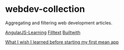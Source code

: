 # webdev-collection
Aggregating and filtering web development articles.


<a href="https://github.com/jmcunningham/AngularJS-Learning">AngularJS-Learning</a>
<a href="http://www.filltext.com/">Filltext</a>
<a href="https://builtwith.com/">Builtwith</a>



<a href="http://www.techtalkdc.com/what-i-wish-i-learned-before-starting-my-first-mean-app/">What I wish I learned before starting my first mean app</a>
